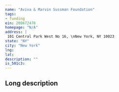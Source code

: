 ```yaml
---
name: "Aviva & Marvin Sussman Foundation"
tags:
- funding
ein: 208672478
homepage: "N/A"
address: |
 101 Central Park West No 16, \nNew York, NY 10023
state: "NY"
city: "New York"
lng: 
lat: 
description: ""
is_501c3: 
---
```


## Long description


